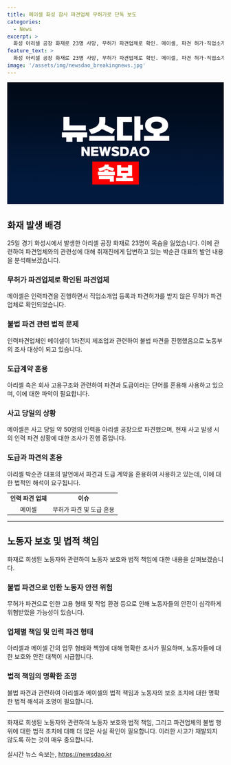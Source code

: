 ```yaml
---
title: 메이셀 화성 참사 파견업체 무허가로 단독 보도
categories:
  - News
excerpt: >
  화성 아리셀 공장 화재로 23명 사망, 무허가 파견업체로 확인. 메이셀, 파견 허가·직업소개업 미등록으로 불법파견. 노동부, 메이셀은 1차전지 제조업을 하도급받은 것으로 확인. 아리셀은 도급과 파견 혼용 발언, 메이셀은 독립적 업무 처리 불가로 파견법 위반 혐의. 노동부, 하청업체 또는 인력파견업체 여부 조사 중. 메이셀, 업체명 변경 주장.
feature_text: >
  화성 아리셀 공장 화재로 23명 사망, 무허가 파견업체로 확인. 메이셀, 파견 허가·직업소개업 미등록으로 불법파견. 노동부, 메이셀은 1차전지 제조업을 하도급받은 것으로 확인. 아리셀은 도급과 파견 혼용 발언, 메이셀은 독립적 업무 처리 불가로 파견법 위반 혐의. 노동부, 하청업체 또는 인력파견업체 여부 조사 중. 메이셀, 업체명 변경 주장.
image: '/assets/img/newsdao_breakingnews.jpg'
---
```


<p><img src="/assets/img/newsdao_breakingnews.jpg" alt="pcversion 속보" /></p>

<h2 data-ke-size="size26">화재 발생 배경</h2>

<p data-ke-size="size16">25일 경기 화성시에서 발생한 아리셀 공장 화재로 23명이 목숨을 잃었습니다. 이에 관련하여 파견업체와의 관련성에 대해 취재진에게 답변하고 있는 박순관 대표의 발언 내용을 분석해보겠습니다.</p>

<h3>무허가 파견업체로 확인된 파견업체</h3>

<p data-ke-size="size16">메이셀은 인력파견을 진행하면서 직업소개업 등록과 파견허가를 받지 않은 무허가 파견업체로 확인되었습니다.</p>

<h3>불법 파견 관련 법적 문제</h3>

<p data-ke-size="size16">인력파견업체인 메이셀이 1차전지 제조업과 관련하여 불법 파견을 진행했음으로 노동부의 조사 대상이 되고 있습니다.</p>

<h3>도급계약 혼용</h3>

<p data-ke-size="size16">아리셀 측은 회사 고용구조와 관련하여 파견과 도급이라는 단어를 혼용해 사용하고 있으며, 이에 대한 파악이 필요합니다.</p>

<h3>사고 당일의 상황</h3>

<p data-ke-size="size16">메이셀은 사고 당일 약 50명의 인력을 아리셀 공장으로 파견했으며, 현재 사고 발생 시의 인력 파견 상황에 대한 조사가 진행 중입니다.</p>

<h3>도급과 파견의 혼용</h3>

<p data-ke-size="size16">아리셀 박순관 대표의 발언에서 파견과 도급 계약을 혼용하여 사용하고 있는데, 이에 대한 법적인 해석이 요구됩니다.</p>

<table>
  <tr>
    <td style="text-align: center; height: 17px;"><b>인력 파견 업체</b></td>
    <td style="text-align: center; height: 17px;"><b>이슈</b></td>
  </tr>
  <tr>
    <td style="text-align: center; height: 17px;">메이셀</td>
    <td style="text-align: center; height: 17px;">무허가 파견 및 도급 혼용</td>
  </tr>
</table>

<hr>

<h2 data-ke-size="size26">노동자 보호 및 법적 책임</h2>

<p data-ke-size="size16">화재로 희생된 노동자와 관련하여 노동자 보호와 법적 책임에 대한 내용을 살펴보겠습니다.</p>

<h3>불법 파견으로 인한 노동자 안전 위험</h3>

<p data-ke-size="size16">무허가 파견으로 인한 고용 형태 및 작업 환경 등으로 인해 노동자들의 안전이 심각하게 위협받았을 가능성이 있습니다.</p>

<h3>업체별 책임 및 인력 파견 형태</h3>

<p data-ke-size="size16">아리셀과 메이셀 간의 업무 형태와 책임에 대해 명확한 조사가 필요하며, 노동자들에 대한 보호와 안전 대책이 시급합니다.</p>

<h3>법적 책임의 명확한 조명</h3>

<p data-ke-size="size16">불법 파견과 관련하여 아리셀과 메이셀의 법적 책임과 노동자의 보호 조치에 대한 명확한 법적 해석과 조명이 필요합니다.</p>

<hr>

<p data-ke-size="size16">화재로 희생된 노동자와 관련하여 노동자 보호와 법적 책임, 그리고 파견업체의 불법 행위에 대한 법적 조치에 대해 더 많은 사실 확인이 필요합니다. 이러한 사고가 재발되지 않도록 하는 것이 매우 중요합니다.</p>
실시간 뉴스 속보는, <a href="https://newsdao.kr" rel="dofollow">https://newsdao.kr</a>


